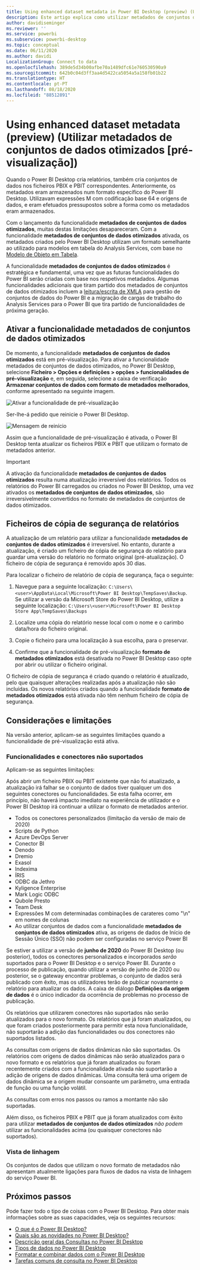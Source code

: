 ```yaml
---
title: Using enhanced dataset metadata in Power BI Desktop (preview) (Utilizar conjuntos de dados otimizados no Power BI Desktop [pré-visualização])
description: Este artigo explica como utilizar metadados de conjuntos de dados otimizados no Power BI.
author: davidiseminger
ms.reviewer: ''
ms.service: powerbi
ms.subservice: powerbi-desktop
ms.topic: conceptual
ms.date: 06/11/2020
ms.author: davidi
LocalizationGroup: Connect to data
ms.openlocfilehash: 389de5d34b00afbe70a1489dfc61e760530590a9
ms.sourcegitcommit: 642b0c04d3ff3aa4d5422ca5054a5a158fb01b22
ms.translationtype: HT
ms.contentlocale: pt-PT
ms.lasthandoff: 08/18/2020
ms.locfileid: "88512891"
---
```

# <a name="using-enhanced-dataset-metadata-preview"></a>Using enhanced dataset metadata (preview) (Utilizar metadados de conjuntos de dados otimizados [pré-visualização])

Quando o Power BI Desktop cria relatórios, também cria conjuntos de dados nos ficheiros PBIX e PBIT correspondentes. Anteriormente, os metadados eram armazenados num formato específico do Power BI Desktop. Utilizavam expressões M com codificação base 64 e origens de dados, e eram efetuados pressupostos sobre a forma como os metadados eram armazenados.

Com o lançamento da funcionalidade **metadados de conjuntos de dados otimizados**, muitas destas limitações desapareceram. Com a funcionalidade **metadados de conjuntos de dados otimizados** ativada, os metadados criados pelo Power BI Desktop utilizam um formato semelhante ao utilizado para modelos em tabela do Analysis Services, com base no [Modelo de Objeto em Tabela](/analysis-services/tom/introduction-to-the-tabular-object-model-tom-in-analysis-services-amo).


A funcionalidade **metadados de conjuntos de dados otimizados** é estratégica e fundamental, uma vez que as futuras funcionalidades do Power BI serão criadas com base nos respetivos metadados. Algumas funcionalidades adicionais que tiram partido dos metadados de conjuntos de dados otimizados incluem a [leitura/escrita de XMLA](https://docs.microsoft.com/power-platform-release-plan/2019wave2/business-intelligence/xmla-readwrite) para gestão de conjuntos de dados do Power BI e a migração de cargas de trabalho do Analysis Services para o Power BI que tira partido de funcionalidades de próxima geração.



## <a name="enable-enhanced-dataset-metadata"></a>Ativar a funcionalidade metadados de conjuntos de dados otimizados

De momento, a funcionalidade **metadados de conjuntos de dados otimizados** está em pré-visualização. Para ativar a funcionalidade metadados de conjuntos de dados otimizados, no Power BI Desktop, selecione **Ficheiro > Opções e definições > opções > funcionalidades de pré-visualização** e, em seguida, selecione a caixa de verificação **Armazenar conjuntos de dados com formato de metadados melhorados**, conforme apresentado na seguinte imagem. 

![Ativar a funcionalidade de pré-visualização](media/desktop-enhanced-dataset-metadata/enhanced-dataset-metadata-01.png)

Ser-lhe-á pedido que reinicie o Power BI Desktop.

![Mensagem de reinício](media/desktop-enhanced-dataset-metadata/enhanced-dataset-metadata-02.png)

Assim que a funcionalidade de pré-visualização é ativada, o Power BI Desktop tenta atualizar os ficheiros PBIX e PBIT que utilizam o formato de metadados anterior. 

> [!IMPORTANT]
> A ativação da funcionalidade **metadados de conjuntos de dados otimizados** resulta numa atualização irreversível dos relatórios. Todos os relatórios do Power BI carregados ou criados no Power BI Desktop, uma vez ativados os **metadados de conjuntos de dados otimizados**, são irreversivelmente convertidos no formato de metadados de conjuntos de dados otimizados.

## <a name="report-backup-files"></a>Ficheiros de cópia de segurança de relatórios

A atualização de um relatório para utilizar a funcionalidade **metadados de conjuntos de dados otimizados** é irreversível. No entanto, durante a atualização, é criado um ficheiro de cópia de segurança do relatório para guardar uma versão do relatório no formato original (pré-atualização). O ficheiro de cópia de segurança é removido após 30 dias. 

Para localizar o ficheiro de relatório de cópia de segurança, faça o seguinte:

1. Navegue para a seguinte localização: ```C:\Users\<user>\AppData\Local\Microsoft\Power BI Desktop\TempSaves\Backup```. Se utilizar a versão da Microsoft Store do Power BI Desktop, utilize a seguinte localização: ```C:\Users\<user>\Microsoft\Power BI Desktop Store App\TempSaves\Backups``` 

2. Localize uma cópia do relatório nesse local com o nome e o carimbo data/hora do ficheiro original.

3. Copie o ficheiro para uma localização à sua escolha, para o preservar.

4. Confirme que a funcionalidade de pré-visualização **formato de metadados otimizados** está desativada no Power BI Desktop caso opte por abrir ou utilizar o ficheiro original. 

O ficheiro de cópia de segurança é criado quando o relatório é atualizado, pelo que quaisquer alterações realizadas após a atualização não são incluídas. Os novos relatórios criados quando a funcionalidade **formato de metadados otimizados** está ativada não têm nenhum ficheiro de cópia de segurança.


## <a name="considerations-and-limitations"></a>Considerações e limitações

Na versão anterior, aplicam-se as seguintes limitações quando a funcionalidade de pré-visualização está ativa.

### <a name="unsupported-features-and-connectors"></a>Funcionalidades e conectores não suportados

Aplicam-se as seguintes limitações:

Após abrir um ficheiro PBIX ou PBIT existente que não foi atualizado, a atualização irá falhar se o conjunto de dados tiver qualquer um dos seguintes conectores ou funcionalidades. Se esta falha ocorrer, em princípio, não haverá impacto imediato na experiência de utilizador e o Power BI Desktop irá continuar a utilizar o formato de metadados anterior.

* Todos os conectores personalizados (limitação da versão de maio de 2020)
* Scripts de Python
* Azure DevOps Server
* Conector BI
* Denodo
* Dremio
* Exasol
* Indexima
* ÍRIS
* ODBC da Jethro
* Kyligence Enterprise
* Mark Logic ODBC
* Qubole Presto
* Team Desk
* Expressões M com determinadas combinações de carateres como "\\n" em nomes de colunas
* Ao utilizar conjuntos de dados com a funcionalidade **metadados de conjuntos de dados otimizados** ativa, as origens de dados de Início de Sessão Único (SSO) não podem ser configuradas no serviço Power BI

Se estiver a utilizar a versão de **junho de 2020** do Power BI Desktop (ou posterior), todos os conectores personalizados e incorporados *serão* suportados para o Power BI Desktop e o serviço Power BI. Durante o processo de publicação, quando utilizar a versão de junho de 2020 ou posterior, se o gateway encontrar problemas, o conjunto de dados será publicado com êxito, mas os utilizadores terão de publicar novamente o relatório para atualizar os dados. A caixa de diálogo **Definições da origem de dados** é o único indicador da ocorrência de problemas no processo de publicação.

Os relatórios que utilizarem conectores não suportados não serão atualizados para o novo formato. Os relatórios que já foram atualizados, ou que foram criados posteriormente para permitir esta nova funcionalidade, não suportarão a adição das funcionalidades ou dos conectores não suportados listados. 

As consultas com origens de dados dinâmicas não são suportadas. Os relatórios com origens de dados dinâmicas não serão atualizados para o novo formato e os relatórios que já foram atualizados ou foram recentemente criados com a funcionalidade ativada não suportarão a adição de origens de dados dinâmicas. Uma consulta terá uma origem de dados dinâmica se a origem mudar consoante um parâmetro, uma entrada de função ou uma função volátil. 

As consultas com erros nos passos ou ramos a montante não são suportadas. 

Além disso, os ficheiros PBIX e PBIT que já foram atualizados com êxito para utilizar **metadados de conjuntos de dados otimizados** *não podem* utilizar as funcionalidades acima (ou quaisquer conectores não suportados).

### <a name="lineage-view"></a>Vista de linhagem
Os conjuntos de dados que utilizam o novo formato de metadados não apresentam atualmente ligações para fluxos de dados na vista de linhagem do serviço Power BI.

## <a name="next-steps"></a>Próximos passos

Pode fazer todo o tipo de coisas com o Power BI Desktop. Para obter mais informações sobre as suas capacidades, veja os seguintes recursos:

* [O que é o Power BI Desktop?](../fundamentals/desktop-what-is-desktop.md)
* [Quais são as novidades no Power BI Desktop?](../fundamentals/desktop-latest-update.md)
* [Descrição geral das Consultas no Power BI Desktop](../transform-model/desktop-query-overview.md)
* [Tipos de dados no Power BI Desktop](desktop-data-types.md)
* [Formatar e combinar dados com o Power BI Desktop](desktop-shape-and-combine-data.md)
* [Tarefas comuns de consulta no Power BI Desktop](../transform-model/desktop-common-query-tasks.md)
